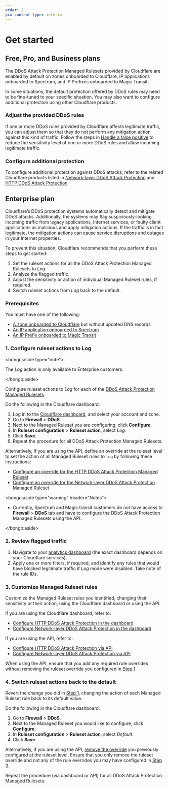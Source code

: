 ```yaml
---
order: 2
pcx-content-type: interim
---
```


# Get started

## Free, Pro, and Business plans

The DDoS Attack Protection Managed Rulesets provided by Cloudflare are enabled by default on zones onboarded to Cloudflare, IP applications onboarded to Spectrum, and IP Prefixes onboarded to Magic Transit.

In some situations, the default protection offered by DDoS rules may need to be fine-tuned to your specific situation. You may also want to configure additional protection using other Cloudflare products.

### Adjust the provided DDoS rules

If one or more DDoS rules provided by Cloudflare affects legitimate traffic, you can adjust them so that they do not perform any mitigation action against this kind of traffic. Follow the steps in [Handle a false positive](/managed-rulesets/adjust-rules/false-positive) to reduce the sensitivity level of one or more DDoS rules and allow incoming legitimate traffic.

### Configure additional protection

To configure additional protection against DDoS attacks, refer to the related Cloudflare products listed in [Network-layer DDoS Attack Protection](/managed-rulesets/network#related-cloudflare-products) and [HTTP DDoS Attack Protection](/managed-rulesets/http#related-cloudflare-products).

## Enterprise plan

Cloudflare’s DDoS protection systems automatically detect and mitigate DDoS attacks. Additionally, the systems may flag suspiciously-looking incoming traffic from legacy applications, Internet services, or faulty client applications as malicious and apply mitigation actions. If the traffic is in fact legitimate, the mitigation actions can cause service disruptions and outages in your Internet properties.

To prevent this situation, Cloudflare recommends that you perform these steps to get started:

1. Set the ruleset actions for all the DDoS Attack Protection Managed Rulesets to _Log_.
1. Analyze the flagged traffic.
1. Adjust the sensitivity or action of individual Managed Ruleset rules, if required.
1. Switch ruleset actions from _Log_ back to the default.

### Prerequisites

You must have one of the following:

- [A zone onboarded to Cloudflare](https://support.cloudflare.com/hc/articles/205195708) but without updated DNS records
- [An IP application onboarded to Spectrum](https://developers.cloudflare.com/spectrum/get-started)
- [An IP Prefix onboarded to Magic Transit](https://developers.cloudflare.com/magic-transit/get-started)

### 1. Configure ruleset actions to Log

<bongo:aside type="note">

The _Log_ action is only available to Enterprise customers.

</bongo:aside>

Configure ruleset actions to _Log_ for each of the [DDoS Attack Protection Managed Rulesets](/managed-rulesets).

Do the following in the Cloudflare dashboard:

1. Log in to the [Cloudflare dashboard](https://dash.cloudflare.com/), and select your account and zone.
1. Go to **Firewall** > **DDoS**.
1. Next to the Managed Ruleset you are configuring, click **Configure**.
1. In **Ruleset configuration** > **Ruleset action**, select _Log_.
1. Click **Save**.
1. Repeat the procedure for all DDoS Attack Protection Managed Rulesets.

Alternatively, if you are using the API, define an override at the ruleset level to set the action of all Managed Ruleset rules to `log` by following these instructions:

- [Configure an override for the HTTP DDoS Attack Protection Managed Ruleset](/managed-rulesets/http/configure-api#configure-an-override-for-http-ddos-attack-protection)
- [Configure an override for the Network-layer DDoS Attack Protection Managed Ruleset](/managed-rulesets/network/configure-api#configure-an-override-for-the-network-layer-ddos-attack-protection-managed-ruleset)

<bongo:aside type="warning" header="Notes">

- Currently, Spectrum and Magic transit customers do not have access to **Firewall** > **DDoS** tab and have to configure the DDoS Attack Protection Managed Rulesets using the API.

</bongo:aside>

### 2. Review flagged traffic

1. Navigate to your [analytics dashboard](/reference/analytics) (the exact dashboard depends on your Cloudflare services).
1. Apply one or more filters, if required, and identify any rules that would have blocked legitimate traffic if _Log_ mode were disabled. Take note of the rule IDs.

### 3. Customize Managed Ruleset rules

Customize the Managed Ruleset rules you identified, changing their sensitivity or their action, using the Cloudflare dashboard or using the API.

If you are using the Cloudflare dashboard, refer to:

- [Configure HTTP DDoS Attack Protection in the dashboard](/managed-rulesets/http/configure-dashboard)
- [Configure Network-layer DDoS Attack Protection in the dashboard](/managed-rulesets/network/configure-dashboard)

If you are using the API, refer to:

- [Configure HTTP DDoS Attack Protection via API](/managed-rulesets/http/configure-api)
- [Configure Network-layer DDoS Attack Protection via API](/managed-rulesets/network/configure-api)

When using the API, ensure that you add any required rule overrides without removing the ruleset override you configured in [Step 1](#1-configure-ruleset-actions-to-log).

### 4. Switch ruleset actions back to the default

Revert the change you did in [Step 1](#1-configure-ruleset-actions-to-log), changing the action of each Managed Ruleset rule back to its default value.

Do the following in the Cloudflare dashboard:

1. Go to **Firewall** > **DDoS**.
1. Next to the Managed Ruleset you would like to configure, click **Configure**.
1. In **Ruleset configuration** > **Ruleset action**, select _Default_.
1. Click **Save**.

Alternatively, if you are using the API, [remove the override](/managed-rulesets/http/configure-api#configure-an-override-for-http-ddos-attack-protection) you previously configured at the ruleset level. Ensure that you only remove the ruleset override and not any of the rule overrides you may have configured in [Step 3](#3-customize-managed-ruleset-rules).

Repeat the procedure (via dashboard or API) for all DDoS Attack Protection Managed Rulesets.
